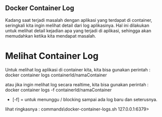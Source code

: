 ## Docker Container Log
Kadang saat terjadi masalah dengan aplikasi yang terdapat di container, seringkali kita ingin melihat detail dari log aplikasinya.
Hal ini dilakukan untuk melihat detail kejadian apa yang terjadi di aplikasi, sehingga akan memudahkan ketika kita mendapat masalah.

# Melihat Container Log
Untuk melihat log aplikasi di container kita, kita bisa gunakan perintah :
docker container logs containerId/namaContainer

atau jika ingin melihat log secara realtime, kita bisa gunakan perintah :
docker container logs -f containerId/namaContainer
- [-f] = untuk menunggu / blocking sampai ada log baru dan seterusnya. 

lihat ringkasnya : commands\docker-container-logs.sh
127.0.0.1:6379>